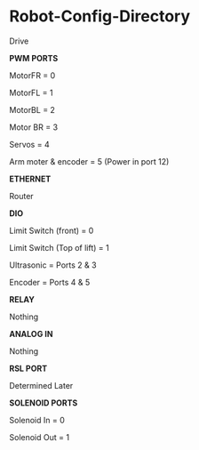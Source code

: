 # Robot-Config-Directory
Drive

**PWM PORTS**

MotorFR = 0

MotorFL = 1

MotorBL = 2

Motor BR = 3

Servos = 4

Arm moter & encoder = 5 (Power in port 12) 

**ETHERNET**

Router

**DIO**

Limit Switch (front) = 0 

Limit Switch (Top of lift) = 1

Ultrasonic = Ports 2 & 3

Encoder = Ports 4 & 5

**RELAY**

Nothing

**ANALOG IN**

Nothing

**RSL PORT**

Determined Later

**SOLENOID PORTS**

Solenoid In = 0

Solenoid Out = 1
